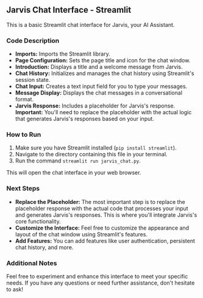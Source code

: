 ## Jarvis Chat Interface - Streamlit

This is a basic Streamlit chat interface for Jarvis, your AI Assistant.

### Code Description

*   **Imports:** Imports the Streamlit library.
*   **Page Configuration:** Sets the page title and icon for the chat window.
*   **Introduction:** Displays a title and a welcome message from Jarvis.
*   **Chat History:** Initializes and manages the chat history using Streamlit's session state.
*   **Chat Input:** Creates a text input field for you to type your messages.
*   **Message Display:** Displays the chat messages in a conversational format.
*   **Jarvis Response:** Includes a placeholder for Jarvis's response. **Important:** You'll need to replace the placeholder with the actual logic that generates Jarvis's responses based on your input.

### How to Run

1.  Make sure you have Streamlit installed (`pip install streamlit`).
2.  Navigate to the directory containing this file in your terminal.
3.  Run the command `streamlit run jarvis_chat.py`.

This will open the chat interface in your web browser.

### Next Steps

*   **Replace the Placeholder:** The most important step is to replace the placeholder response with the actual code that processes your input and generates Jarvis's responses. This is where you'll integrate Jarvis's core functionality.
*   **Customize the Interface:** Feel free to customize the appearance and layout of the chat window using Streamlit's features.
*   **Add Features:** You can add features like user authentication, persistent chat history, and more.

### Additional Notes

Feel free to experiment and enhance this interface to meet your specific needs. If you have any questions or need further assistance, don't hesitate to ask!
